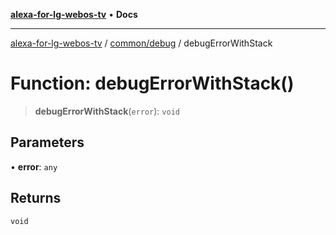 [**alexa-for-lg-webos-tv**](../../../README.md) • **Docs**

***

[alexa-for-lg-webos-tv](../../../modules.md) / [common/debug](../README.md) / debugErrorWithStack

# Function: debugErrorWithStack()

> **debugErrorWithStack**(`error`): `void`

## Parameters

• **error**: `any`

## Returns

`void`
